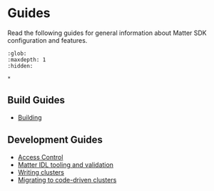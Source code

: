 # Guides

Read the following guides for general information about Matter SDK configuration
and features.

```{toctree}
:glob:
:maxdepth: 1
:hidden:

*
```

## Build Guides

-   [Building](./BUILDING.md)

## Development Guides

-   [Access Control](./access-control-guide.md)
-   [Matter IDL tooling and validation](./matter_idl_tooling.md)
-   [Writing clusters](./writing_clusters.md)
-   [Migrating to code-driven clusters](./migrating_ember_cluster_to_code_driven.md)
